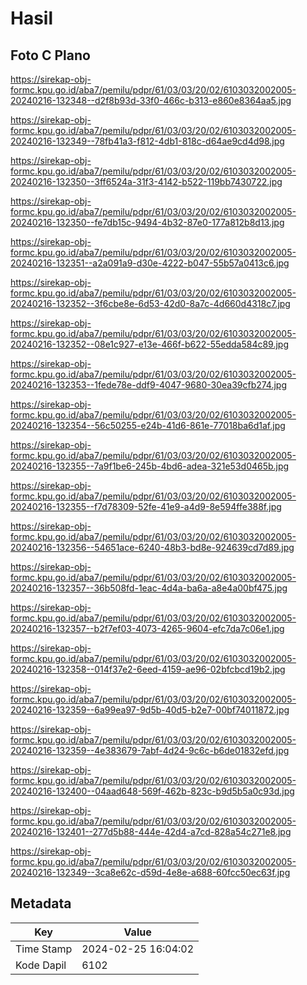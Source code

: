 # Hasil

## Foto C Plano

https://sirekap-obj-formc.kpu.go.id/aba7/pemilu/pdpr/61/03/03/20/02/6103032002005-20240216-132348--d2f8b93d-33f0-466c-b313-e860e8364aa5.jpg

https://sirekap-obj-formc.kpu.go.id/aba7/pemilu/pdpr/61/03/03/20/02/6103032002005-20240216-132349--78fb41a3-f812-4db1-818c-d64ae9cd4d98.jpg

https://sirekap-obj-formc.kpu.go.id/aba7/pemilu/pdpr/61/03/03/20/02/6103032002005-20240216-132350--3ff6524a-31f3-4142-b522-119bb7430722.jpg

https://sirekap-obj-formc.kpu.go.id/aba7/pemilu/pdpr/61/03/03/20/02/6103032002005-20240216-132350--fe7db15c-9494-4b32-87e0-177a812b8d13.jpg

https://sirekap-obj-formc.kpu.go.id/aba7/pemilu/pdpr/61/03/03/20/02/6103032002005-20240216-132351--a2a091a9-d30e-4222-b047-55b57a0413c6.jpg

https://sirekap-obj-formc.kpu.go.id/aba7/pemilu/pdpr/61/03/03/20/02/6103032002005-20240216-132352--3f6cbe8e-6d53-42d0-8a7c-4d660d4318c7.jpg

https://sirekap-obj-formc.kpu.go.id/aba7/pemilu/pdpr/61/03/03/20/02/6103032002005-20240216-132352--08e1c927-e13e-466f-b622-55edda584c89.jpg

https://sirekap-obj-formc.kpu.go.id/aba7/pemilu/pdpr/61/03/03/20/02/6103032002005-20240216-132353--1fede78e-ddf9-4047-9680-30ea39cfb274.jpg

https://sirekap-obj-formc.kpu.go.id/aba7/pemilu/pdpr/61/03/03/20/02/6103032002005-20240216-132354--56c50255-e24b-41d6-861e-77018ba6d1af.jpg

https://sirekap-obj-formc.kpu.go.id/aba7/pemilu/pdpr/61/03/03/20/02/6103032002005-20240216-132355--7a9f1be6-245b-4bd6-adea-321e53d0465b.jpg

https://sirekap-obj-formc.kpu.go.id/aba7/pemilu/pdpr/61/03/03/20/02/6103032002005-20240216-132355--f7d78309-52fe-41e9-a4d9-8e594ffe388f.jpg

https://sirekap-obj-formc.kpu.go.id/aba7/pemilu/pdpr/61/03/03/20/02/6103032002005-20240216-132356--54651ace-6240-48b3-bd8e-924639cd7d89.jpg

https://sirekap-obj-formc.kpu.go.id/aba7/pemilu/pdpr/61/03/03/20/02/6103032002005-20240216-132357--36b508fd-1eac-4d4a-ba6a-a8e4a00bf475.jpg

https://sirekap-obj-formc.kpu.go.id/aba7/pemilu/pdpr/61/03/03/20/02/6103032002005-20240216-132357--b2f7ef03-4073-4265-9604-efc7da7c06e1.jpg

https://sirekap-obj-formc.kpu.go.id/aba7/pemilu/pdpr/61/03/03/20/02/6103032002005-20240216-132358--014f37e2-6eed-4159-ae96-02bfcbcd19b2.jpg

https://sirekap-obj-formc.kpu.go.id/aba7/pemilu/pdpr/61/03/03/20/02/6103032002005-20240216-132359--6a99ea97-9d5b-40d5-b2e7-00bf74011872.jpg

https://sirekap-obj-formc.kpu.go.id/aba7/pemilu/pdpr/61/03/03/20/02/6103032002005-20240216-132359--4e383679-7abf-4d24-9c6c-b6de01832efd.jpg

https://sirekap-obj-formc.kpu.go.id/aba7/pemilu/pdpr/61/03/03/20/02/6103032002005-20240216-132400--04aad648-569f-462b-823c-b9d5b5a0c93d.jpg

https://sirekap-obj-formc.kpu.go.id/aba7/pemilu/pdpr/61/03/03/20/02/6103032002005-20240216-132401--277d5b88-444e-42d4-a7cd-828a54c271e8.jpg

https://sirekap-obj-formc.kpu.go.id/aba7/pemilu/pdpr/61/03/03/20/02/6103032002005-20240216-132349--3ca8e62c-d59d-4e8e-a688-60fcc50ec63f.jpg


## Metadata

| Key        | Value               |
| ---------- | ------------------- |
| Time Stamp | 2024-02-25 16:04:02 |
| Kode Dapil | 6102                |



